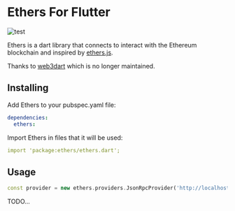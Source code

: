 # Ethers For Flutter

![test](https://github.com/Hanggi/ethers/actions/workflows/test.yml/badge.svg)

Ethers is a dart library that connects to interact with the Ethereum blockchain and inspired by [ethers.js](https://github.com/ethers-io/ethers.js/).

Thanks to [web3dart](https://github.com/simolus3/web3dart) which is no longer maintained.

## Installing

Add Ethers to your pubspec.yaml file:

```yaml
dependencies:
  ethers:
```

Import Ethers in files that it will be used:

```yaml
import 'package:ethers/ethers.dart';
```

## Usage

```dart
const provider = new ethers.providers.JsonRpcProvider('http://localhost:7545');


```

TODO...
